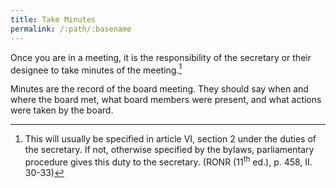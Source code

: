 ```yaml
---
title: Take Minutes
permalink: /:path/:basename
---
```


Once you are
in a meeting,
it is the responsibility
of the secretary
or their designee
to take minutes
of the meeting.[^bylawssecretaryminutes]

Minutes are the record
of the board meeting.
They should say
when and where the board met,
what board members were present,
and what actions were taken
by the board.

[^bylawssecretaryminutes]:
    This will usually
    be specified
    in article VI, section 2
    under the duties
    of the secretary.
    If not, otherwise specified
    by the bylaws,
    parliamentary procedure
    gives this duty
    to the secretary.
    (RONR (11<sup>th</sup> ed.), p. 458, II. 30-33)

